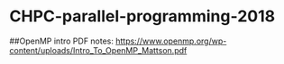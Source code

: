 # CHPC-parallel-programming-2018

##OpenMP intro PDF notes:
  https://www.openmp.org/wp-content/uploads/Intro_To_OpenMP_Mattson.pdf
